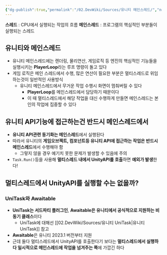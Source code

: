 ```yaml
---
{"dg-publish":true,"permalink":"/02.DevWiki/Sources/유니티 메인스레드/","noteIcon":""}
---
```


**스레드** : CPU에서 실행되는 작업의 흐름
**메인스레드** : 프로그램의 핵심적인 부분들이 실행되는 스레드

## 유니티와 메인스레드

- 유니티 메인스레드에는 렌더링, 물리연산, 게임로직 등 엔진의 핵심적인 기능들을 실행시키는 **PlayerLoop**라는 루프 명령이 돌고 있다
- 게임 로직은 메인 스레드에서 수행, 많은 연산이 필요한 부분은 멀티스레드로 위임하는것이 일반적인 사용방식
    - 유니티 메인스레드에서 무거운 작업 수행시 화면이 멈춰버릴 수 있다
        - **PlayerLoop**를 메인스레드에서 담당하기 때문이다
        - 이 때 멀티스레드에서 해당 작업을 대신 수행하게 만들면 메인스레드는 본인의 작업에 집중할 수 있다

## 유니티 API기능에 접근하는건 반드시 메인스레드에서

- **유니티 API관련 동기화는 메인스레드**에서 실행된다
- 따라서 유니티의 **게임오브젝트, 컴포넌트등 유니티 API에 접근하는 작업은 반드시 메인스레드**에서 수행해야 함
    - 그렇지 않을 경우 예기치 못한 문제가 발생할 수 있음에 주의
- `Task.Run()`등을 사용해 **멀티스레드 내에서 UnityAPI를 호출**하면 **예외가 발생**한다!

## 멀티스레드에서 UnityAPI를 실행할 수는 없을까?

### UniTask와 Awaitable

- **UniTask는 서드파티 플러그인**, **Awaitable은 유니티에서 공식적으로 지원하는 비동기 클래스**이다
    - UniTask에 대해선 [[02.DevWiki/Sources/유니티 UniTask\|유니티 UniTask]] 참고
- **Awaitable**은 유니티 2023.1 버전부터 지원
- 근데 둘다 멀티스레드에서 UnityAPI를 호출한다기 보다는 **멀티스레드에서 실행하다 일시적으로 메인스레드에 작업을 넘겨주는 쪽**에 가깝긴 하다
